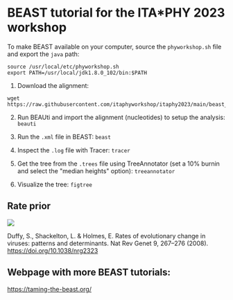 # BEAST tutorial for the ITA\*PHY 2023 workshop
To make BEAST available on your computer, source the ```phyworkshop.sh``` file and export the ```java``` path:
```
source /usr/local/etc/phyworkshop.sh
export PATH=/usr/local/jdk1.8.0_102/bin:$PATH
```
1. Download the alignment:
```
wget https://raw.githubusercontent.com/itaphyworkshop/itaphy2023/main/beast_tutorial/beast_practical_wnvl2.fa
```
2. Run BEAUti and import the alignment (nucleotides) to setup the analysis:
```beauti```

3. Run the ```.xml``` file in BEAST:
```beast```

4. Inspect the ```.log``` file with Tracer:
```tracer```

5. Get the tree from the ```.trees``` file using TreeAnnotator (set a 10% burnin and select the "median heights" option):
```treeannotator```

6. Visualize the tree:
```figtree```

## Rate prior
<img src="./../images/mutation_rate_prior.png">

Duffy, S., Shackelton, L. & Holmes, E. Rates of evolutionary change in viruses: patterns and determinants. Nat Rev Genet 9, 267–276 (2008). https://doi.org/10.1038/nrg2323

## Webpage with more BEAST tutorials:
https://taming-the-beast.org/
